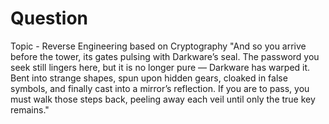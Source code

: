 # Question
Topic - Reverse Engineering based on Cryptography
"And so you arrive before the tower, its gates pulsing with Darkware’s seal.
The password you seek still lingers here, but it is no longer pure — Darkware has warped it.
Bent into strange shapes, spun upon hidden gears, cloaked in false symbols, and finally cast into a mirror’s reflection.
If you are to pass, you must walk those steps back, peeling away each veil until only the true key remains."
